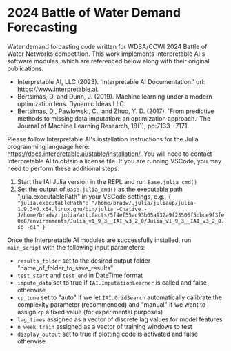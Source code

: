 # 2024 Battle of Water Demand Forecasting
Water demand forcasting code written for WDSA/CCWI 2024 Battle of Water Networks competition. This work implements Interpretable AI's software modules, which are referenced below along with their original publications:
- Interpretable AI, LLC (2023). 'Interpretable AI Documentation.' url: https://www.interpretable.ai.
- Bertsimas, D. and Dunn, J. (2019). Machine learning under a modern optimization lens. Dynamic Ideas LLC.
- Bertsimas, D., Pawlowski, C., and Zhuo, Y. D. (2017). 'From predictive methods to missing data imputation: an optimization approach.' The Journal of Machine Learning Research, 18(1), pp:7133--7171.

Please follow Interpretable AI's installation instructions for the Julia programming language here: https://docs.interpretable.ai/stable/installation/. You will need to contact Interpretable AI to obtain a license file. If you are running VSCode, you may need to perform these additional steps:
1. Start the IAI Julia version in the REPL and run `Base.julia_cmd()`
2. Set the output of `Base.julia_cmd()` as the executable path "julia.executablePath" in your VSCode settings, e.g., 
`{
    "julia.executablePath": "/home/bradw/.julia/juliaup/julia-1.9.3+0.x64.linux.gnu/bin/julia -Cnative -J/home/bradw/.julia/artifacts/5f4ef55ac93b05a932a9f23506f5dbce9f3fe0e8/environments/Julia_v1_9_3__IAI_v3_2_0/Julia_v1_9_3__IAI_v3_2_0.so -g1"
}`

Once the Interpretable AI modules are successfully installed, run `main_script` with the following input parameters:
- `results_folder` set to the desired output folder "name_of_folder_to_save_results"
- `test_start` and `test_end` in DateTime format
- `impute_data` set to true if `IAI.ImputationLearner` is called and false otherwise
- `cp_tune` set to "auto" if we let `IAI.GridSearch` automatically calibrate the complexity parameter (recommended) and "manual" if we want to assign `cp` a fixed value (for experimental purposes)
- `lag_times` assigned as a vector of discrete lag values for model features
- `n_week_train` assigned as a vector of training windows to test
- `display_output` set to true if plotting code is activated and false otherwise 
